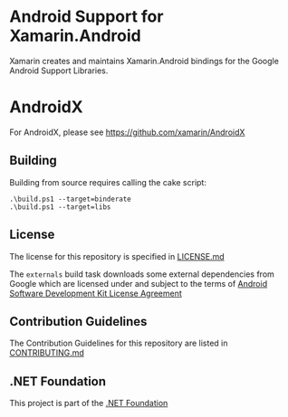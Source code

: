 # Android Support for Xamarin.Android

Xamarin creates and maintains Xamarin.Android bindings for the Google Android Support Libraries.

# AndroidX
For AndroidX, please see https://github.com/xamarin/AndroidX

## Building

Building from source requires calling the cake script:

```
.\build.ps1 --target=binderate
.\build.ps1 --target=libs
```


## License

The license for this repository is specified in
[LICENSE.md](LICENSE.md)

The `externals` build task downloads some external dependencies from Google which are licensed under and subject to the terms of [Android Software Development Kit License Agreement](http://developer.android.com/sdk/terms.html)

## Contribution Guidelines
The Contribution Guidelines for this repository are listed in [CONTRIBUTING.md](.github/CONTRIBUTING.md)

## .NET Foundation
This project is part of the [.NET Foundation](http://www.dotnetfoundation.org/projects)
